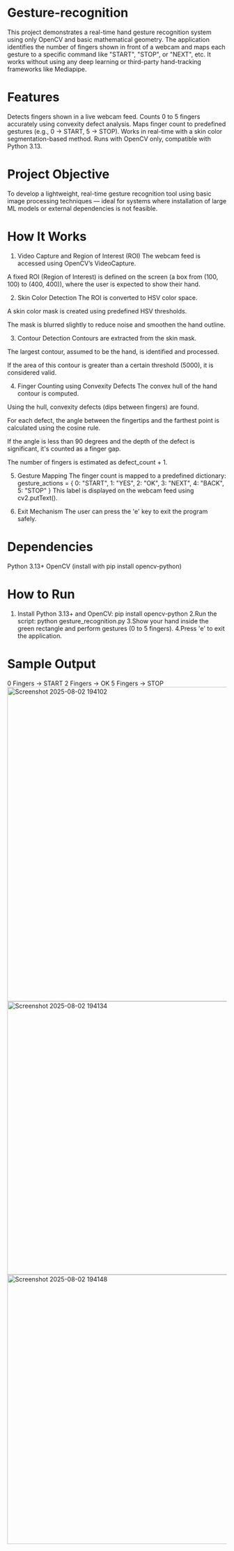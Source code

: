 # Gesture-recognition
 This project demonstrates a real-time hand gesture recognition system using only OpenCV and basic mathematical geometry. The application identifies the number of fingers shown in front of a webcam and maps each gesture to a specific command like "START", "STOP", or "NEXT", etc. It works without using any deep learning or third-party hand-tracking frameworks like Mediapipe.
 
# Features
Detects fingers shown in a live webcam feed.
Counts 0 to 5 fingers accurately using convexity defect analysis.
Maps finger count to predefined gestures (e.g., 0 → START, 5 → STOP).
Works in real-time with a skin color segmentation-based method.
Runs with OpenCV only, compatible with Python 3.13.

# Project Objective
To develop a lightweight, real-time gesture recognition tool using basic image processing techniques — ideal for systems where installation of large ML models or external dependencies is not feasible.

# How It Works
1. Video Capture and Region of Interest (ROI)
The webcam feed is accessed using OpenCV’s VideoCapture.

A fixed ROI (Region of Interest) is defined on the screen (a box from (100, 100) to (400, 400)), where the user is expected to show their hand.

2. Skin Color Detection
The ROI is converted to HSV color space.

A skin color mask is created using predefined HSV thresholds.

The mask is blurred slightly to reduce noise and smoothen the hand outline.

3. Contour Detection
Contours are extracted from the skin mask.

The largest contour, assumed to be the hand, is identified and processed.

If the area of this contour is greater than a certain threshold (5000), it is considered valid.

4. Finger Counting using Convexity Defects
The convex hull of the hand contour is computed.

Using the hull, convexity defects (dips between fingers) are found.

For each defect, the angle between the fingertips and the farthest point is calculated using the cosine rule.

If the angle is less than 90 degrees and the depth of the defect is significant, it's counted as a finger gap.

The number of fingers is estimated as defect_count + 1.

5. Gesture Mapping
The finger count is mapped to a predefined dictionary:
gesture_actions = {
    0: "START",
    1: "YES",
    2: "OK",
    3: "NEXT",
    4: "BACK",
    5: "STOP"
}
This label is displayed on the webcam feed using cv2.putText().

6. Exit Mechanism
The user can press the 'e' key to exit the program safely.

# Dependencies
Python 3.13+
OpenCV (install with pip install opencv-python)

# How to Run
 1. Install Python 3.13+ and OpenCV:
     pip install opencv-python
 2.Run the script:
     python gesture_recognition.py
 3.Show your hand inside the green rectangle and perform gestures (0 to 5 fingers).
 4.Press 'e' to exit the application.

# Sample Output
 0 Fingers → START
 2 Fingers → OK
 5 Fingers → STOP
<img width="826" height="722" alt="Screenshot 2025-08-02 194102" src="https://github.com/user-attachments/assets/e9caf9aa-585a-4ea1-b53b-4d9ef730beef" />
<img width="813" height="628" alt="Screenshot 2025-08-02 194134" src="https://github.com/user-attachments/assets/a5b6ccdc-5bd7-476c-919f-902b901e1898" />
<img width="806" height="619" alt="Screenshot 2025-08-02 194148" src="https://github.com/user-attachments/assets/93a0c6c5-d07b-46f3-b48f-8dcbbb82b6df" />



